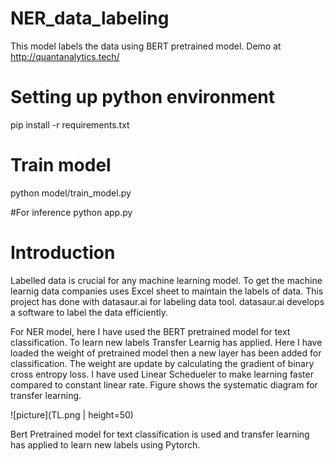 # NER_data_labeling
This model labels the data using BERT pretrained model.
Demo at http://quantanalytics.tech/
# Setting up python environment 

pip install -r requirements.txt

# Train model 
python model/train_model.py

#For inference
python app.py


# Introduction

Labelled data is crucial for any machine learning model. To get the machine learnig data companies uses Excel sheet to maintain the labels of data. This project has done with datasaur.ai for labeling data tool. datasaur.ai develops a software to label the data efficiently. 

For NER model, here I have used the BERT pretrained model for text classification.  To learn new labels Transfer Learnig has applied. Here I have loaded the weight of pretrained model then a new layer has been added for classification. The weight are update by calculating the gradient of binary cross entropy loss. I have used Linear Schedueler to make learning faster compared to constant linear rate. Figure shows the systematic diagram for transfer learning. 

![picture](TL.png | height=50)

Bert Pretrained model for text classification is used and transfer learning has applied to learn new labels using Pytorch.
